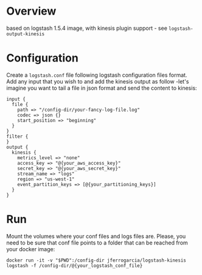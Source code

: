 # Overview

based on logstash 1.5.4 image, with kinesis plugin support - see `logstash-output-kinesis`

# Configuration

Create a `logstash.conf` file following logstash configuration files format. Add any input that you wish to and add the kinesis output as follow -let's imagine you want to tail a file in json format and send the content to kinesis:

```
input {
  file {
    path => "/config-dir/your-fancy-log-file.log"
    codec => json {}
    start_position => "beginning"
  }
}
filter {
}
output {
  kinesis {
    metrics_level => "none"
    access_key => "@{your_aws_access_key}"
    secret_key => "@{your_aws_secret_key}"
    stream_name => "logs"
    region => "us-west-1"
    event_partition_keys => [@{your_partitioning_keys}]
  }
}
```

# Run

Mount the volumes where your conf files and logs files are. Please, you need to be sure that conf file points to a folder that can be reached from your docker image:

```
docker run -it -v "$PWD":/config-dir jferrogarcia/logstash-kinesis logstash -f /config-dir/@{your_logstash_conf_file}
```
